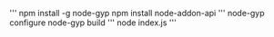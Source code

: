 '''
npm install -g node-gyp
npm install node-addon-api
'''
node-gyp configure
node-gyp build
'''
node index.js
'''

